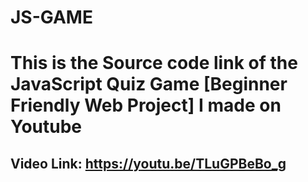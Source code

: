# JS-GAME
# This is the Source code link of the JavaScript Quiz Game [Beginner Friendly Web Project] I made on Youtube
## Video Link: https://youtu.be/TLuGPBeBo_g
